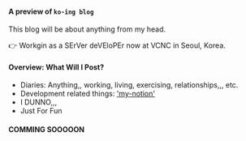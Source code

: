 #### A preview of `ko-ing blog`

This blog will be about anything from my head.

👉 Workgin as a SErVer deVEloPEr now at VCNC in Seoul, Korea.

#### Overview: What Will I Post?

* Diaries: Anything,, working, living, exercising, relationships,,, etc.
* Development related things: ['my-notion'](https://grizzled-saxophone-561.notion.site/15d76597f72648f8bcb035344f92d9ab)
* I DUNNO,,,
* Just For Fun

#### COMMING SOOOOON
